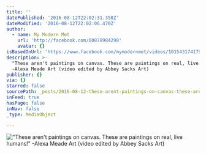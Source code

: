 ```yaml
---
title: ''
datePublished: '2016-08-12T22:02:31.358Z'
dateModified: '2016-08-12T22:02:06.470Z'
author:
  - name: My Modern Met
    url: 'http://facebook.com/60878984298'
    avatar: {}
isBasedOnUrl: 'https://www.facebook.com/mymodernmet/videos/10154317417999299/'
description: >-
  "These aren't paintings on canvas. These are paintings on real, live humans!"
  -Alexa Meade Art (video edited by Abbey Sacks Art)
publisher: {}
via: {}
starred: false
sourcePath: _posts/2016-08-12-these-arent-paintings-on-canvas-these-are-paintings-on-re.md
inFeed: true
hasPage: false
inNav: false
_type: MediaObject

---
```

!["These aren't paintings on canvas. These are paintings on real, live humans!" -Alexa Meade Art (video edited by Abbey Sacks Art)](https://scontent.xx.fbcdn.net/v/t15.0-10/p128x128/13896011_10154317420534299_1970260372_n.jpg?oh=35c7994d71552a1c7fc84ea61637e24b&oe=581817B2)
